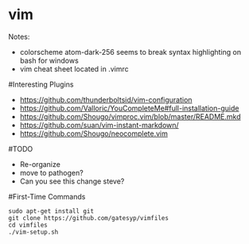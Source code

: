 # vim
Notes:
<br>
- colorscheme atom-dark-256 seems to break syntax highlighting on bash for windows
- vim cheat sheet located in .vimrc

#Interesting Plugins
- https://github.com/thunderboltsid/vim-configuration
- https://github.com/Valloric/YouCompleteMe#full-installation-guide
- https://github.com/Shougo/vimproc.vim/blob/master/README.mkd
- https://github.com/suan/vim-instant-markdown/
- https://github.com/Shougo/neocomplete.vim


#TODO
 - Re-organize
 - move to pathogen?
 - Can you see this change steve?

#First-Time Commands
```
sudo apt-get install git
git clone https://github.com/gatesyp/vimfiles
cd vimfiles
./vim-setup.sh
```
